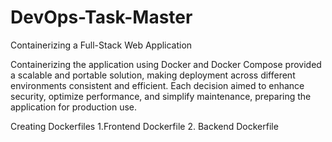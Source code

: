 # DevOps-Task-Master
 Containerizing a Full-Stack Web Application


Containerizing the application using Docker and Docker Compose provided a scalable and portable solution, making deployment across different environments consistent and efficient. Each decision aimed to enhance security, optimize performance, and simplify maintenance, preparing the application for production use.

Creating Dockerfiles 
1.Frontend Dockerfile
2. Backend Dockerfile
